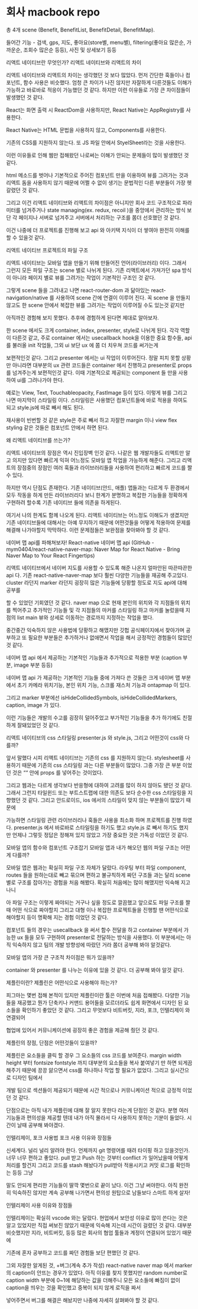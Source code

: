 # 회사 macbook repo
총 4개 scene (Benefit, BenefitList, BenefitDetail, BenefitMap).

들어간 기능 - 검색, gps, 지도, 좋아요(store별, menu별), filtering(좋아요 많은순, 가까운순, 조회수 많은순 등등), 사진 및 상세보기 등등

리액트 네이티브란 무엇인가?
리액트 네이티브와 리액트의 차이

리액트 네이티브와 리액트의 차이는 생각했던 것 보다 많았다. 먼저 간단한 훅들이나 컴포넌트, 함수 사용은 비슷했다. 엄청 큰 차이가 나진 않지만 자잘하게 다른것들도 이해가 가능하고 바로바로 적응이 가능했던 것 같다. 하지만 이런 이유들로 가장 큰 차이점들이 발생했던 것 같다.

React는 화면 출력 시 ReactDom을 사용하지만, React Native는 AppRegistry를 사용한다.

React Native는 HTML 문법을 사용하지 않고, Components를 사용한다.

기존의 CSS를 지원하지 않는다. 또 JS 파일 안에서 StyelSheet라는 것을 사용한다.

이런 이유들로 인해 웹만 접해왔던 나로써는 이해가 안되는 문제들이 많이 발생했던 것 같다.

html 메소드를 벗어나 기본적으로 주어진 컴포넌트 만을 이용하여 뷰를 그려가는 것과 리액트 돔을 사용하지 않기 때문에 어쩔 수 없이 생기는 문법적인 다른 부분들이 가장 헷갈렸던 것 같다.

그리고 이건 리액트 네이티브와 리액트의 차이점은 아니지만 회사 코드 구조적으로 파라미터를 넘겨주거나 state managing(ex. redux, recoil )을 중앙에서 관리하는 방식 보단 각 페이지나 서버로 넘겨주고 서버에서 처리하는 구조를 쫌더 선호했던 것 같다.

이건 나중에 더 프로젝트를 진행해 보고 api 와 아키택 지식이 더 쌓여야 완전히 이해를 할 수 있을것 같다.

 

리액트 네이티브 프로젝트의 파일 구조

리액트 네이티브는 모바일 앱을 만들기 위해 만들어진 언어(라이브러리) 이다. 그래서 그런지 모든 파일 구조는 scene 별로 나뉘게 된다. 기존 리액트에서 가져가던 spa 방식이 아니라 페이지 별로 뷰를 그려가는 작업이 기본적인 구조인 것 같다.

그렇게 scene 들을 그려내고 나면 react-router-dom 과 닮아있는 react-navigation/native 를 사용하여 scene 간에 연결이 이루어 진다. 꼭 scene 을 만들지 않고도 한 scene 안에서 복잡한 뷰를 그려가는 작업이 이루어질 수도 있는것 같지만

아직까진 경험해 보지 못했다. 추후에 경험하게 된다면 제대로 알아보자.

한 scene 에서도 크게 container, index, presenter, style로 나뉘게 된다. 각각 역할이 다른것 같고, 주로 container 에서는 usecallback hook을 이용한 중요 함수들, api를 불러올 init 작업들, 그외 ui 보단 ux 에 쫌 더 치우쳐 코드를 써가는게

보편적인것 같다. 그리고 presenter 에서는 ui 작업이 이루어진다. 정말 피치 못할 상황만 아니라면 대부분의 ux 관련 코드들은 container 에서 진행하고 presenter로 props 를 넘겨주는게 보편적인것 같다. 이때 기본적으로 제공되는 component 들 만을 사용하여 ui를 그려나가야 한다.

예로는 View, Text, Touchableopacity, FastImage 등이 있다. 이렇게 뷰를 그리고 나면 마지막이 스타일링 이다. 스타일링은 사용했던 컴포넌트들에 바로 적용을 하여도 되고 style.js에 따로 빼서 해도 된다.

재사용이 빈번할 것 같은 style은 주로 빼서 하고 자잘한 margin 이나 view flex styling 같은 것들은 컴포넌트 안에서 하면 된다.

 

왜 리액트 네이티브를 쓰는가?

리액트 네이티브의 장점은 역시 진입장벽 인것 같다. 나같은 웹 개발자들도 리액트만 알고 의지만 있다면 빠르게 익혀 어느정도 모바일 앱 작업을 가능하게 해준다. 그리고 리액트의 장점중의 장점인 여러 훅들과 라이브러리들을 사용하여 편리하고 빠르게 코드를 짤 수 있다.

하지만 역시 단점도 존재한다. 기존 네이티브(안드, 애플) 앱들과는 다르게 두 환경에서 모두 작동을 하게 만든 라이브러리다 보니 한계가 분명하고 복잡한 기능들을 정확하게 구현하려 할수록 기존 네이티브 들에 의존을 하게된다.

여기서 나의 한계도 함께 나오게 된다. 리액트 네이티브는 어느정도 이해도가 생겼지만 기존 네이티브들에 대해서는 아예 무지하기 때문에 어떤것들을 어떻게 적용하여 문제를 해결해 나가야할지 막막하다. 이런 문제점들은 보완점을 찾아봐야 할 것 같다.

 

네이버 맵 api를 파해쳐보자!
React-native 네이버 맵 api (GitHub - mym0404/react-native-naver-map: Naver Map for React Native - Bring Naver Map to Your React Fingertips)

리액트 네이티브에서 네이버 지도를 사용할 수 있도록 해준 나온지 얼마안된 따끈따끈한 api 다. 기존 react-native-naver-map 보다 훨씬 다양한 기능들을 재공해 주고있다. cluster 라던지 marker 라던지 굉장히 많은 기능들에 당황할 정도로 지도 api에 대해 공부를

할 수 있었던 기회였던 것 같다. naver map 으로 현재 본인의 위치와 각 지점들의 위치를 찍어주고 추가적인 기능들 및 각 지점들의 마커를 스타일링 하고 마커를 눌렀을때 지점의 list main 뷰와 상세로 이동하는 경로까지 지정하는 작업을 했다.

중간중간 익숙하지 않은 사용법에 당황하고 해맸지만 깃헙 공식페이지에서 찾아가며 공부하고 또 필요한 부분들은 추가하거나 없애면서 작업을 해서 긍정적인 경험들이 많았던 것 같다.

 

네이버 맵 api 에서 제공하는 기본적인 기능들과 추가적으로 적용한 부분 (caption 부분, image 부분 등등)

네이버 맵 api 가 제공하는 기본적인 기능들 중에 가져다 쓴 것들은 크게 네이버 맵 부분에서 초기 카메라 위치기능, 본인 위치 기능, 스크롤 재스처 기능과 ontapmap 이 있다.

그리고 marker 부분에선 isHideCollidedSymbols, isHideCollidedMarkers, caption, image 가 있다.

이런 기능들은 개발의 수고를 굉장히 덜어주었고 부가적인 기능들을 추가 하기에도 친절하게 잘돼있었던 것 같다.

 

리액트 네이티브의 css 스타일링
presenter.js 와 style.js, 그리고 어떤것이 css와 다를까?

앞서 말했다 시피 리액트 네이티브는 기존의 css 를 지원하지 않는다. stylesheet를 사용하기 때문에 기존의 css 스타일링 과는 다른 부분들이 많았다. 그중 가장 큰 부분 이었던 것은 ““ 안에 props 를 넣어주는 것이었다.

그리고 웹과는 다르게 생각보다 반응형에 대하여 고려를 많이 하지 않아도 됐던 것 같다. 그래서 그런지 타일윈드 또는 부트스트랩에 대한 의존도 보다 순수한 css 스타일링을 지향했던 것 같다. 그리고 안드로이드, ios 에서의 스타일이 맞지 않는 부분들이 많았기 때문에

가능하면 스타일링 관련 라이브러리나 훅들은 사용을 최소화 하며 프로젝트를 진행 하였다. presenter.js 에서 바로바로 스타일링을 하기도 했고 style.js 로 빼서 하기도 했지만 언제나 그렇듯 정답은 정해져 있지 않았고 가장 중요한 것은 가독성 이었던 것 같다.

 

모바일 앱의 함수와 컴포넌트 구조잡기
모바일 앱과 내가 해오던 웹의 파일 구조는 어떤게 다를까?

모바일 앱은 웹과는 확실히 파일 구조 자체가 달랐다. 라우팅 부터 파일 component, routes 들을 원하는대로 빼고 묶으며 편하고 불규칙하게 짜던 구조들 과는 달리 scene 별로 구조를 잡아가는 경험을 처음 해봤다. 확실히 처음에는 많이 해맸지만 익숙해 지고 나니

아 파일 구조는 이렇게 짜야되는 거구나 싶을 정도로 깔끔했고 앞으로도 파일 구조를 짤때 어떤 식으로 짜야할지 그리고 대형 이나 복잡한 프로젝트들을 진행할 땐 어떤식으로 해야할지 등이 명확해 지는 경험 이었던 것 같다.

컴포넌트 들의 경우는 usecallback 을 써서 함수 전달을 하고 container 부분에서 가능한 ux 들을 모두 구현하여 presenter로 전달하는 방식을 사용했다. 이 부분에서는 아직 익숙하지 않고 팀의 개발 방향성에 따랐던 거라 쫌더 공부해 봐야 알것같다.

 

모바일 앱의 가장 큰 구조적 차이점은 뭐가 있을까?

container 와 presenter 를 나누는 이유에 있을 것 같다. 더 공부해 봐야 알것 같다.

 

제플린이란?
제플린은 어떤식으로 사용해야 하는가?

피그마는 몇번 접해 본적이 있지만 제플린이란 툴은 이번에 처음 접해봤다. 다양한 기능들을 재공했고 뭔가 단축키나 커맨드 용어들을 모르더라도 쉽게 화면에서 디자인 된 요소들을 확인하기 좋았던 것 같다. 그리고 무엇보다 비트버킷, 지라, 포크, 인텔리제이 와 연결되어

협업에 있어서 커뮤니케이션에 굉장히 좋은 경험을 제공해 줬던 것 같다.

 

제플린의 장점, 단점은 어떤것들이 있을까?

제플린은 요소들을 클릭 할 경우 그 요소들의 css 코드를 보여준다. margin width height 부터 fontsize fontstyle 까지 대부분의 요소들을 복사 붙여넣기 만 하면 되게끔 해주기 때문에 끙끙 앓으면서 css를 하나하나 작업 할 필요가 없었다. 그리고 실시간으로 디자인 팀에서

개발 팀으로 섹션들이 제공되기 때문에 시간 적으로나 커뮤니케이션 적으로 긍정적 이었던 것 같다.

단점으로는 아직 내가 제플린에 대해 잘 알지 못한다 라는게 단점인 것 같다. 분명 여러 기능들과 편의성을 제공할 텐데 내가 아직 몰라서 다 사용하지 못하는 기분이 들었다. 시간이 날때 공부해 봐야겠다. 

 

인텔리제이, 포크 사용법
포크 사용 이유와 장점들

신세계다. 널리 널리 알려야 한다. 언제까지 git 명령어를 때려 타이핑 하고 있을것인가. 너무 너무 편하고 좋았다. pull 받고 Push 하는 것부터 conflict 가 일어났을때 어떻게 처리를 할건지 그리고 코드를 stash 해놨다가 pull받아 적용시키고 커밋 로그를 확인하는 등등 그냥

말도 안되게 편리한 기능들이 딸깍 몇번으로 끝이 났다. 이건 그냥 써야한다. 아직 완전히 익숙하진 않지만 계속 공부해 나가면서 편의성 원탑으로 남들보다 스마트 하게 살자!

인텔리제이 사용 이유와 장점들

인텔리제이는 확실히 vscode 와는 달랐다. 현업에서 보안성 이유로 많이 쓴다는 것은 알고 있었지만 직접 써보진 않았기 때문에 익숙해 지는데 시간이 걸렸던 것 같다. 대부분 비슷했지만 지라, 비트버킷, 등등 많은 회사의 협업 툴들과 계정이 연결되어 있었기 때문에

기존에 혼자 공부하고 코드를 짜던 경험들 보단 편했던 것 같다.

 

그외 자잘한 알게된 것, +버그(계속 추가 작성)
react-native naver map 에서 marker의 caption이 안뜨는 경우가 있었다. 아직 이유를 찾지 못했지만 random number로 caption width 부분에 0~1에 해당하는 값을 더해주니 모든 요소들에 빠짐이 없이 caption을 띄우는 것을 확인했고 중복이 되지 않게 로직을 짜서

넣어주면서 버그를 해결은 해놨지만 나중에 자세히 살펴봐야 할 것 같다.

